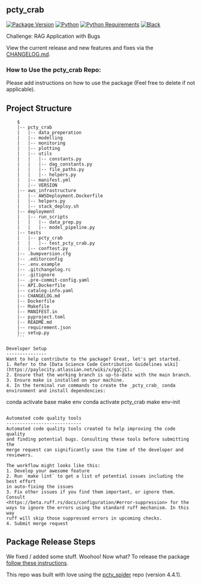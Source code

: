 pcty_crab
-------------------------------

[![Package Version](https://img.shields.io/badge/Version-0.1.0-005A9C.svg?style=flat&logo=github)](https://github.com/Paylocity/dst-pcty_crab)
[![Python](https://img.shields.io/badge/Made%20with-Python-005A9C.svg?style=flat&logo=python)](https://www.python.org/)
[![Python Requirements](https://img.shields.io/badge/Python-3.7+-005A9C.svg?style=flat&logo)](https://www.python.org/downloads/release/python-360/)
[![Black](https://img.shields.io/badge/Code%20Style-black-000000.svg)](https://github.com/psf/black)

Challenge: RAG Application with Bugs

View the current release and new features and fixes via the [CHANGELOG.md](https://github.com/Paylocity/dst-pcty_crab/blob/main/CHANGELOG.md).

### How to Use the pcty_crab Repo:
Please add instructions on how to use the package (Feel free to delete if not applicable).

Project Structure
---------------
```
    $
    |-- pcty_crab
    |   |-- data_preperation
    |   |-- modelling
    |   |-- monitoring
    |   |-- plotting
    |   |-- utils
    |   |   |-- constants.py
    |   |   |-- dag_constants.py
    |   |   |-- file_paths.py
    |   |   |-- helpers.py
    |   |-- manifest.yml
    |   |-- VERSION
    |-- aws_infrastructure
    |   |-- AWSDeployment.Dockerfile
    |   |-- helpers.py
    |   |-- stack_deploy.sh
    |-- deployment
    |   |-- run_scripts
    |   |   |-- data_prep.py
    |   |   |-- model_pipeline.py
    |-- tests
    |   |-- pcty_crab
    |   |   |-- test_pcty_crab.py
    |   |-- conftest.py
    |-- .bumpversion.cfg
    |-- .editorconfig
    |-- .env.example
    |-- .gitchangelog.rc
    |-- .gitignore
    |-- .pre-commit-config.yaml
    |-- API.Dockerfile
    |-- catalog-info.yaml
    |-- CHANGELOG.md
    |-- Dockerfile
    |-- Makefile
    |-- MANIFEST.in
    |-- pyproject.toml
    |-- README.md
    |-- requirement.json
    |-- setup.py
    ```

Developer Setup
---------------
Want to help contribute to the package? Great, let's get started.
1. Refer to the [Data Science Code Contribution Guidelines wiki](https://paylocity.atlassian.net/wiki/x/ggCjC).
2. Ensure that the working branch is up-to-date with the main branch.
3. Ensure make is installed on your machine.
4. In the terminal run commands to create the _pcty_crab_ conda environment and install dependencies:
   ```
   conda activate base
   make env
   conda activate pcty_crab
   make env-init
   ```

Automated code quality tools
----------------------------
Automated code quality tools created to help improving the code quality
and finding potential bugs. Consulting these tools before submitting the
merge request can significantly save the time of the developer and
reviewers.

The workflow might looks like this:
1. Develop your awesome feature
2. Run `make lint` to get a list of potential issues including the best effort
   in auto-fixing the issues
3. Fix other issues if you find them important, or ignore them. Consult
   <https://beta.ruff.rs/docs/configuration/#error-suppression> for the
   ways to ignore the errors using the standard ruff mechanism. In this way
   ruff will skip those suppressed errors in upcoming checks.
4. Submit merge request
```
Package Release Steps
---------------------
We fixed / added some stuff. Woohoo! Now what? To release the package [follow these instructions](https://paylocity.atlassian.net/wiki/x/ywCjC).





This repo was built with love using the <a href='https://github.com/Paylocity/dst-pcty_spider/'>pcty_spider</a> repo (version 4.4.1).
